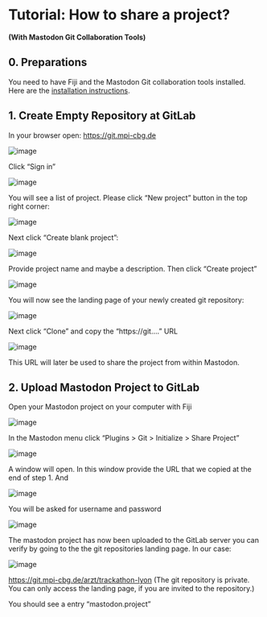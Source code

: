 # Tutorial: How to share a project?
**(With Mastodon Git Collaboration Tools)**

## 0. Preparations

You need to have Fiji and the Mastodon Git collaboration tools installed. Here are the [installation instructions](installation.md).

## 1. Create Empty Repository at GitLab

In your browser open: https://git.mpi-cbg.de

![image](images/image12.png)

Click “Sign in”

![image](images/image8.png)

You will see a list of project. Please click “New project” button in the top right corner:

![image](images/image20.png)

Next click “Create blank project”:

![image](images/image11.png)

Provide project name and maybe a description. Then click “Create project”

![image](images/image10.png)

You will now see the landing page of your newly created git repository:

![image](images/image31.png)

Next click “Clone” and copy the “https://git….” URL

![image](images/image29.png)

This URL will later be used to share the project from within Mastodon.

## 2. Upload Mastodon Project to GitLab

Open your Mastodon project on your computer with Fiji

![image](images/image9.png)

In the Mastodon menu click “Plugins > Git > Initialize > Share Project”

![image](images/image26.png)

A window will open. In this window provide the URL that we copied at the end of step 1. And

![image](images/image22.png)

You will be asked for username and password

![image](images/image14.png)

The mastodon project has now been uploaded to the GitLab server you can verify by going to the the git repositories landing page. In our case:

![image](images/image28.png)

https://git.mpi-cbg.de/arzt/trackathon-lyon
(The git repository is private. You can only access the landing page, if you are invited to the repository.)

You should see a entry “mastodon.project”
